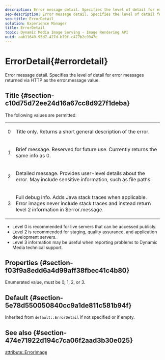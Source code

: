 ```yaml
---
description: Error message detail. Specifies the level of detail for error messages returned via HTTP as the error.message value.
seo-description: Error message detail. Specifies the level of detail for error messages returned via HTTP as the error.message value.
seo-title: ErrorDetail
solution: Experience Manager
title: ErrorDetail
topic: Dynamic Media Image Serving - Image Rendering API
uuid: aab11640-95d7-427d-b79f-c477b2c9047e
---
```


# ErrorDetail{#errordetail}

Error message detail. Specifies the level of detail for error messages returned via HTTP as the error.message value.

## Title {#section-c10d75d72ee24d16a67cc8d927f1deba}

The following values are permitted:

<table id="simpletable_7904444FF9F14D678F05094CA9E45664"> 
 <tr class="strow"> 
  <td class="stentry"> <p>0 </p></td> 
  <td class="stentry"> <p>Title only. Returns a short general description of the error. </p></td> 
 </tr> 
 <tr class="strow"> 
  <td class="stentry"> <p>1 </p></td> 
  <td class="stentry"> <p>Brief message. Reserved for future use. Currently returns the same info as 0. </p></td> 
 </tr> 
 <tr class="strow"> 
  <td class="stentry"> <p>2 </p></td> 
  <td class="stentry"> <p>Detailed message. Provides user-level details about the error. May include sensitive information, such as file paths. </p></td> 
 </tr> 
 <tr class="strow"> 
  <td class="stentry"> <p>3 </p></td> 
  <td class="stentry"> <p>Full debug info. Adds Java stack traces when applicable. Error images never include stack traces and instead return level 2 information in <span class="codeph"> $error.message</span>. </p></td> 
 </tr> 
</table>

* Level 0 is recommended for live servers that can be accessed publicly. 
* Level 2 is recommended for staging, quality assurance, and application development servers. 
* Level 3 information may be useful when reporting problems to Dynamic Media technical support.

## Properties {#section-f03f9a8edd6a4d99aff38fbec41c4b80}

Enumerated value, must be 0, 1, 2, or 3.

## Default {#section-5e78d550050840cc9a1de811c581b94f}

Inherited from `default::ErrorDetail` if not specified or if empty.

## See also {#section-474e71922d194c7ca06f2aad3b30e025}

[attribute::ErrorImage](../../../../../ir-api/material-cat/image-rendering-api-ref/c-ir-material-catalog/c-ir-attributes-reference/r-ir-errorimage.md#reference-b58bdaba96074c52802ca8dc54bfe2f0) 
